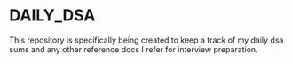 # DAILY_DSA
This repository is specifically being created to keep a track of my daily dsa sums and any other reference docs I refer for interview preparation.
